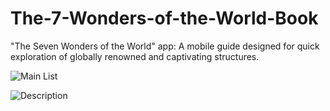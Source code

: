 # The-7-Wonders-of-the-World-Book
"The Seven Wonders of the World" app: A mobile guide designed for quick exploration of globally renowned and captivating structures.

![Main List](https://github.com/Yasin-Gok/The-7-Wonders-of-the-World-Book/assets/64281336/815c7380-34a9-41e3-bf80-e40a0bf8fa4f)

![Description](https://github.com/Yasin-Gok/The-7-Wonders-of-the-World-Book/assets/64281336/11857f47-2834-4edb-bbfa-5fe3239cb2b8)
